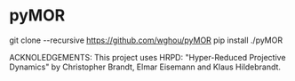# pyMOR

git clone --recursive https://github.com/wghou/pyMOR
pip install ./pyMOR


ACKNOLEDGEMENTS:
This project uses HRPD:
"Hyper-Reduced Projective Dynamics" by Christopher Brandt, Elmar Eisemann and 
Klaus Hildebrandt.